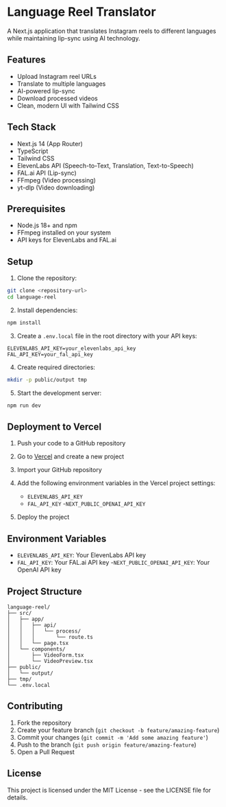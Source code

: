 # Language Reel Translator

A Next.js application that translates Instagram reels to different languages while maintaining lip-sync using AI technology.

## Features

- Upload Instagram reel URLs
- Translate to multiple languages
- AI-powered lip-sync
- Download processed videos
- Clean, modern UI with Tailwind CSS

## Tech Stack

- Next.js 14 (App Router)
- TypeScript
- Tailwind CSS
- ElevenLabs API (Speech-to-Text, Translation, Text-to-Speech)
- FAL.ai API (Lip-sync)
- FFmpeg (Video processing)
- yt-dlp (Video downloading)

## Prerequisites

- Node.js 18+ and npm
- FFmpeg installed on your system
- API keys for ElevenLabs and FAL.ai

## Setup

1. Clone the repository:
```bash
git clone <repository-url>
cd language-reel
```

2. Install dependencies:
```bash
npm install
```

3. Create a `.env.local` file in the root directory with your API keys:
```
ELEVENLABS_API_KEY=your_elevenlabs_api_key
FAL_API_KEY=your_fal_api_key
```

4. Create required directories:
```bash
mkdir -p public/output tmp
```

5. Start the development server:
```bash
npm run dev
```

## Deployment to Vercel

1. Push your code to a GitHub repository

2. Go to [Vercel](https://vercel.com) and create a new project

3. Import your GitHub repository

4. Add the following environment variables in the Vercel project settings:
   - `ELEVENLABS_API_KEY`
   - `FAL_API_KEY`
   -`NEXT_PUBLIC_OPENAI_API_KEY`

5. Deploy the project

## Environment Variables

- `ELEVENLABS_API_KEY`: Your ElevenLabs API key
- `FAL_API_KEY`: Your FAL.ai API key
-`NEXT_PUBLIC_OPENAI_API_KEY`: Your OpenAI API key
## Project Structure

```
language-reel/
├── src/
│   ├── app/
│   │   ├── api/
│   │   │   └── process/
│   │   │       └── route.ts
│   │   └── page.tsx
│   └── components/
│       ├── VideoForm.tsx
│       └── VideoPreview.tsx
├── public/
│   └── output/
├── tmp/
└── .env.local
```

## Contributing

1. Fork the repository
2. Create your feature branch (`git checkout -b feature/amazing-feature`)
3. Commit your changes (`git commit -m 'Add some amazing feature'`)
4. Push to the branch (`git push origin feature/amazing-feature`)
5. Open a Pull Request

## License

This project is licensed under the MIT License - see the LICENSE file for details.
